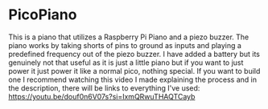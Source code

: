 # PicoPiano
This is a piano that utilizes a Raspberry Pi Piano and a piezo buzzer.
The piano works by taking shorts of pins to ground as inputs and playing a predefined frequency out of the piezo buzzer. I have added a battery but its genuinely not that useful as it is just a little piano but if you want to just power it just power it like a normal pico, nothing special.
If you want to build one I recommend watching this video I made explaining the process and in the description, there will be links to everything I've used: https://youtu.be/douf0n6V07s?si=IxmQRwuTHAQTCayb
